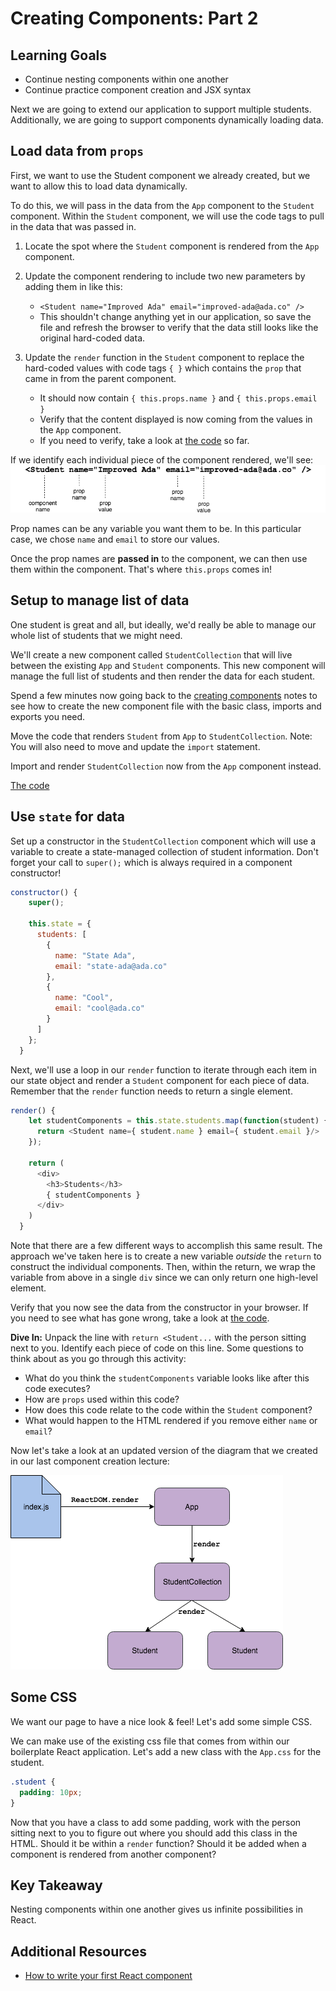 # Creating Components: Part 2

## Learning Goals
- Continue nesting components within one another
- Continue practice component creation and JSX syntax

Next we are going to extend our application to support multiple students. Additionally, we are going to support components dynamically loading data.

## Load data from `props`

First, we want to use the Student component we already created, but we want to allow this to load data dynamically.

To do this, we will pass in the data from the `App` component to the `Student` component. Within the `Student` component, we will  use the code tags to pull in the data that was passed in.

1. Locate the spot where the `Student` component is rendered from the `App` component.

1. Update the component rendering to include two new parameters by adding them in like this:  
    - `<Student name="Improved Ada" email="improved-ada@ada.co" />`
    - This shouldn't change anything yet in our application, so save the file and refresh the browser to verify that the data still looks like the original hard-coded data.

1. Update the `render` function in the `Student` component to replace the hard-coded values with code tags `{ }` which contains the `prop` that came in from the parent component.  
    - It should now contain `{ this.props.name }` and `{ this.props.email }`
    - Verify that the content displayed is now coming from the values in the `App` component.
    - If you need to verify, take a look at [the code](https://github.com/AdaGold/react-hello-world/tree/part-3/src) so far.


If we identify each individual piece of the component rendered, we'll see:
![component prop breakdown](images/component-prop-breakdown.png)

Prop names can be any variable you want them to be. In this particular case, we chose `name` and `email` to store our values.

Once the prop names are **passed in** to the component, we can then use them within the component. That's where `this.props` comes in!

## Setup to manage list of data
One student is great and all, but ideally, we'd really be able to manage our whole list of students that we might need.

We'll create a new component called `StudentCollection` that will live between the existing  `App` and `Student` components. This new component will manage the full list of students and then render the data for each student.

Spend a few minutes now going back to the [creating components](creating-components.md) notes to see how to create the new component file with the basic class, imports and exports you need.

Move the code that renders `Student` from `App` to `StudentCollection`. Note: You will also need to move and update the `import` statement.

Import and render `StudentCollection` now from the `App` component instead.

[The code](https://github.com/AdaGold/react-hello-world/tree/part-4/src)


## Use `state` for data

Set up a constructor in the `StudentCollection` component which will use a variable to create a state-managed collection of student information. Don't forget your call to `super();` which is always required in a component constructor!

```javascript
constructor() {
    super();

    this.state = {
      students: [
        {
          name: "State Ada",
          email: "state-ada@ada.co"
        },
        {
          name: "Cool",
          email: "cool@ada.co"
        }
      ]
    };
  }
```

Next, we'll use a loop in our `render` function to iterate through each item in our state object and render a `Student` component for each piece of data. Remember that the `render` function needs to return a single element.

```javascript
render() {
    let studentComponents = this.state.students.map(function(student) {
      return <Student name={ student.name } email={ student.email }/>
    });

    return (
      <div>
        <h3>Students</h3>
        { studentComponents }
      </div>
    )
  }
```

Note that there are a few different ways to accomplish this same result. The approach we've taken here is to create a new variable _outside_ the `return` to construct the individual components. Then, within the return, we wrap the variable from above in a single `div` since we can only return one high-level element.

Verify that you now see the data from the constructor in your browser. If you need to see what has gone wrong, take a look at [the code](https://github.com/AdaGold/react-hello-world/blob/part-5/src/components/student_collection.js).

**Dive In:** Unpack the line with `return <Student...` with the person sitting next to you. Identify each piece of code on this line. Some questions to think about as you go through this activity:
- What do you think the `studentComponents` variable looks like after this code executes?
- How are `props` used within this code?
- How does this code relate to the code within the `Student` component?
- What would happen to the HTML rendered if you remove either `name` or `email`?

Now let's take a look at an updated version of the diagram that we created in our last component creation lecture:

![nested components](images/nested-components.png)
<!-- https://drive.google.com/open?id=1xq5jaCrI7FGp6PG1gr-bYE1ZTvPb5PxZ -->

## Some CSS
We want our page to have a nice look & feel! Let's add some simple CSS.

We can make use of the existing css file that comes from within our boilerplate React application. Let's add a new class with the `App.css` for the student.

```css
.student {
  padding: 10px;
}
```

Now that you have a class to add some padding, work with the person sitting next to you to figure out where you should add this class in the HTML. Should it be within a `render` function? Should it be added when a component is rendered from another component?

## Key Takeaway
Nesting components within one another gives us infinite possibilities in React.

## Additional Resources
- [How to write your first React component](https://medium.freecodecamp.org/how-to-write-your-first-react-js-component-d728d759cabc)
